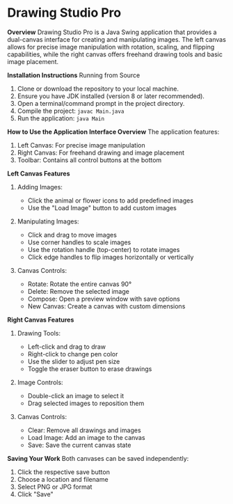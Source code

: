 # Drawing Studio Pro

**Overview**
Drawing Studio Pro is a Java Swing application that provides a dual-canvas interface for creating and manipulating images. The left canvas allows for precise image manipulation with rotation, scaling, and flipping capabilities, while the right canvas offers freehand drawing tools and basic image placement.

**Installation Instructions**
Running from Source
1. Clone or download the repository to your local machine.
2. Ensure you have JDK installed (version 8 or later recommended).
3. Open a terminal/command prompt in the project directory.
4. Compile the project:
    `javac Main.java`
5. Run the application:
    `java Main`

**How to Use the Application**
**Interface Overview**
The application features:
1. Left Canvas: For precise image manipulation
2. Right Canvas: For freehand drawing and image placement
3. Toolbar: Contains all control buttons at the bottom

**Left Canvas Features**
1. Adding Images:
    - Click the animal or flower icons to add predefined images
    - Use the "Load Image" button to add custom images

2. Manipulating Images:
    - Click and drag to move images
    - Use corner handles to scale images
    - Use the rotation handle (top-center) to rotate images
    - Click edge handles to flip images horizontally or vertically

3. Canvas Controls:
    - Rotate: Rotate the entire canvas 90°
    - Delete: Remove the selected image
    - Compose: Open a preview window with save options
    - New Canvas: Create a canvas with custom dimensions

**Right Canvas Features**
1. Drawing Tools:
    - Left-click and drag to draw
    - Right-click to change pen color
    - Use the slider to adjust pen size
    - Toggle the eraser button to erase drawings

2. Image Controls:
    - Double-click an image to select it
    - Drag selected images to reposition them

3. Canvas Controls:
    - Clear: Remove all drawings and images
    - Load Image: Add an image to the canvas
    - Save: Save the current canvas state

**Saving Your Work**
Both canvases can be saved independently:
1. Click the respective save button
2. Choose a location and filename
3. Select PNG or JPG format
4. Click "Save"